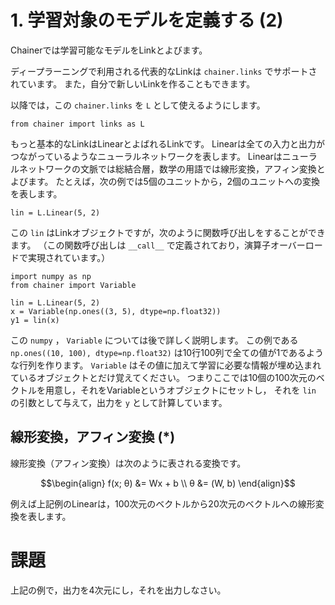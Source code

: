 # 1. 学習対象のモデルを定義する (2)

Chainerでは学習可能なモデルをLinkとよびます。

ディープラーニングで利用される代表的なLinkは `chainer.links` でサポートされています。
また，自分で新しいLinkを作ることもできます。

以降では，この `chainer.links` を `L` として使えるようにします。


```
from chainer import links as L
```

もっと基本的なLinkはLinearとよばれるLinkです。
Linearは全ての入力と出力がつながっているようなニューラルネットワークを表します。
Linearはニューラルネットワークの文脈では総結合層，数学の用語では線形変換，アフィン変換とよびます。
たとえば，次の例では5個のユニットから，2個のユニットへの変換を表します。

```
lin = L.Linear(5, 2)
```

この `lin` はLinkオブジェクトですが，次のように関数呼び出しをすることができます。
（この関数呼び出しは `__call__` で定義されており，演算子オーバーロードで実現されています。）

```
import numpy as np
from chainer import Variable

lin = L.Linear(5, 2)
x = Variable(np.ones((3, 5), dtype=np.float32))
y1 = lin(x)
```

この `numpy` ， `Variable` については後で詳しく説明します。
この例である`np.ones((10, 100), dtype=np.float32)` は10行100列で全ての値が1であるような行列を作ります。
`Variable` はその値に加えて学習に必要な情報が埋め込まれているオブジェクトとだけ覚えてください。
つまりここでは10個の100次元のベクトルを用意し，それをVariableというオブジェクトにセットし，
それを `lin` の引数として与えて，出力を `y` として計算しています。


## 線形変換，アフィン変換 (*)

線形変換（アフィン変換）は次のように表される変換です。

```math
\begin{align}
f(x; θ) &= Wx + b \\
θ &= (W, b)
\end{align}
```

例えば上記例のLinearは，100次元のベクトルから20次元のベクトルへの線形変換を表します。

# 課題

上記の例で，出力を4次元にし，それを出力しなさい。

